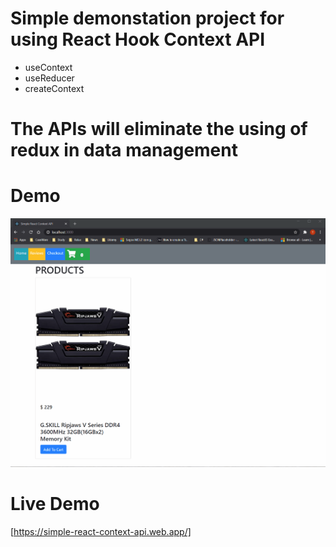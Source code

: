 # Simple demonstation project for using React Hook Context API
- useContext
- useReducer
- createContext

# The APIs will eliminate the using of redux in data management

# Demo
![Demo](./demo.gif)

# Live Demo
[https://simple-react-context-api.web.app/]
